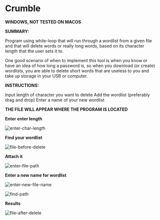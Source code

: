 
# Crumble

**WINDOWS, NOT TESTED ON MACOS**

**SUMMARY:**

Program using while-loop that will run through a wordlist from a given file 
and that will delete words or really long words, based on its character length that the user sets it to. 


One good scenario of when to implement this tool is when you know or have an idea of how long a password is, so when you download (or create) wordlists, you are able to delete short words that are useless to you and take up storage in your USB or computer.



**INSTRUCTIONS:**

Input length of character you want to delete
Add the wordlist (preferably drag and drop)
Enter a name of your new wordlist

**THE FILE WILL APPEAR WHERE THE PROGRAM IS LOCATED**



**Enter enter length**

![enter-char-length](https://user-images.githubusercontent.com/58496330/113193126-3d033e00-9225-11eb-87ff-9d5cfcb5dde7.PNG)

**Find your wordlist**

![file-before-delete](https://user-images.githubusercontent.com/58496330/113193168-47253c80-9225-11eb-93c4-b4fe6e418795.PNG)

**Attach it**

![enter-file-path](https://user-images.githubusercontent.com/58496330/113193217-54dac200-9225-11eb-8789-81d84d487b6e.PNG)

**Enter a new name for wordlist**

![enter-new-file-name](https://user-images.githubusercontent.com/58496330/113193283-69b75580-9225-11eb-99ff-6f09df492314.PNG)



![find-path](https://user-images.githubusercontent.com/58496330/113193445-95d2d680-9225-11eb-8ae7-a71d330ed6be.PNG)

**Results**

![file-after-delete](https://user-images.githubusercontent.com/58496330/113193473-9c614e00-9225-11eb-97c0-442e9d46aaed.PNG)





